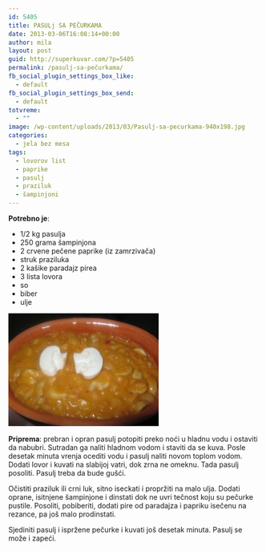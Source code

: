 ```yaml
---
id: 5405
title: PASULj SA PEČURKAMA
date: 2013-03-06T16:08:14+00:00
author: mila
layout: post
guid: http://superkuvar.com/?p=5405
permalink: /pasulj-sa-pečurkama/
fb_social_plugin_settings_box_like:
  - default
fb_social_plugin_settings_box_send:
  - default
totvreme:
  - ""
image: /wp-content/uploads/2013/03/Pasulj-sa-pecurkama-940x198.jpg
categories:
  - jela bez mesa
tags:
  - lovorov list
  - paprike
  - pasulj
  - praziluk
  - šampinjoni
---
```

**Potrebno je**:

  * 1/2 kg pasulja
  * 250 grama šampinjona
  * 2 crvene pečene paprike (iz zamrzivača)
  * struk praziluka
  * 2 kašike paradajz pirea
  * 3 lista lovora
  * so
  * biber
  * ulje

<img class="alignnone size-medium wp-image-5406" src="/wp-content/uploads/2013/03/Pasulj-sa-pecurkama-300x225.jpg" alt="Pasulj sa pecurkama" width="300" height="225" /> 

**Priprema**: prebran i opran pasulj potopiti preko noći u hladnu vodu i ostaviti da nabubri. Sutradan ga naliti hladnom vodom i staviti da se kuva. Posle desetak minuta vrenja ocediti vodu i pasulj naliti novom toplom vodom. Dodati lovor i kuvati na slabijoj vatri, dok zrna ne omeknu. Tada pasulj posoliti. Pasulj treba da bude gušći.

Očistiti praziluk ili crni luk, sitno iseckati i propržiti na malo ulja. Dodati oprane, isitnjene šampinjone i dinstati dok ne uvri tečnost koju su pečurke pustile. Posoliti, pobiberiti, dodati pire od paradajza i papriku isečenu na rezance, pa još malo prodinstati.

Sjediniti pasulj i ispržene pečurke i kuvati još desetak minuta. Pasulj se može i zapeći.